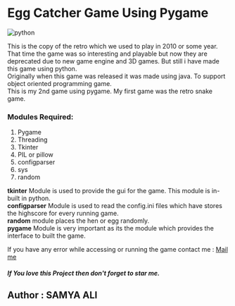 # Egg Catcher Game Using Pygame

![python](https://img.shields.io/badge/python-v3.9.10-red?style=flat-square&logo=python)

<p align="left">
		This is the copy of the retro which we used to play in 2010 or some year. That time the game was so interesting and playable but now they are deprecated due to new game engine and 3D games. But still i have made this game using python. <br />
		Originally when this game was released it was made using java. To support object oriented programming game.<br />
		This is my 2nd game using pygame. My first game was the retro snake game.<br />
	</p>

### Modules Required:

1. Pygame
2. Threading
3. Tkinter
4. PIL or pillow
5. configparser
6. sys
7. random

**tkinter** Module is used to provide the gui for the game. This module is in-built in python.
<br />
**configparser** Module is used to read the config.ini files which have stores the highscore for every running game.
<br />
**random** module places the hen or egg randomly.
<br />
**pygame** Module is very important as its the module which provides the interface to built the game.
<br />

If you have any error while accessing or running the game contact me : [Mail me](mailto:samyaali648gmail.com)

##### If You love this Project then don't forget to star me.

## Author : SAMYA ALI

